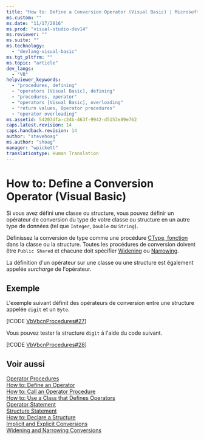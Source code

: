 ```yaml
---
title: "How to: Define a Conversion Operator (Visual Basic) | Microsoft Docs"
ms.custom: ""
ms.date: "11/17/2016"
ms.prod: "visual-studio-dev14"
ms.reviewer: ""
ms.suite: ""
ms.technology: 
  - "devlang-visual-basic"
ms.tgt_pltfrm: ""
ms.topic: "article"
dev_langs: 
  - "VB"
helpviewer_keywords: 
  - "procedures, defining"
  - "operators [Visual Basic], defining"
  - "procedures, operator"
  - "operators [Visual Basic], overloading"
  - "return values, Operator procedures"
  - "operator overloading"
ms.assetid: 54203dfa-c24b-463f-9942-d5153e89e762
caps.latest.revision: 14
caps.handback.revision: 14
author: "stevehoag"
ms.author: "shoag"
manager: "wpickett"
translationtype: Human Translation
---
```

# How to: Define a Conversion Operator (Visual Basic)
Si vous avez défini une classe ou  structure, vous pouvez définir un opérateur de conversion du type de votre classe ou structure en un autre type de données \(tel que `Integer`, `Double` ou `String`\).  
  
 Définissez la conversion de type comme une procédure [CType, fonction](../../../../visual-basic/language-reference/functions/ctype-function.md) dans la classe ou la structure.  Toutes les procédures de conversion doivent être `Public Shared` et chacune doit spécifier [Widening](../../../../visual-basic/language-reference/modifiers/widening.md) ou [Narrowing](../../../../visual-basic/language-reference/modifiers/narrowing.md).  
  
 La définition d'un opérateur sur une classe ou une structure est également appelée *surcharge* de l'opérateur.  
  
## Exemple  
 L'exemple suivant définit des opérateurs de conversion entre une structure appelée  `digit`  et un `Byte`.  
  
 [!CODE [VbVbcnProcedures#27](../CodeSnippet/VS_Snippets_VBCSharp/VbVbcnProcedures#27)]  
  
 Vous pouvez tester la structure `digit` à l'aide du code suivant.  
  
 [!CODE [VbVbcnProcedures#28](../CodeSnippet/VS_Snippets_VBCSharp/VbVbcnProcedures#28)]  
  
## Voir aussi  
 [Operator Procedures](../../../../visual-basic/programming-guide/language-features/procedures/operator-procedures.md)   
 [How to: Define an Operator](../../../../visual-basic/programming-guide/language-features/procedures/how-to-define-an-operator.md)   
 [How to: Call an Operator Procedure](../../../../visual-basic/programming-guide/language-features/procedures/how-to-call-an-operator-procedure.md)   
 [How to: Use a Class that Defines Operators](../../../../visual-basic/programming-guide/language-features/procedures/how-to-use-a-class-that-defines-operators.md)   
 [Operator Statement](../../../../visual-basic/language-reference/statements/operator-statement.md)   
 [Structure Statement](../../../../visual-basic/language-reference/statements/structure-statement.md)   
 [How to: Declare a Structure](../../../../visual-basic/programming-guide/language-features/data-types/how-to-declare-a-structure.md)   
 [Implicit and Explicit Conversions](../../../../visual-basic/programming-guide/language-features/data-types/implicit-and-explicit-conversions.md)   
 [Widening and Narrowing Conversions](../../../../visual-basic/programming-guide/language-features/data-types/widening-and-narrowing-conversions.md)